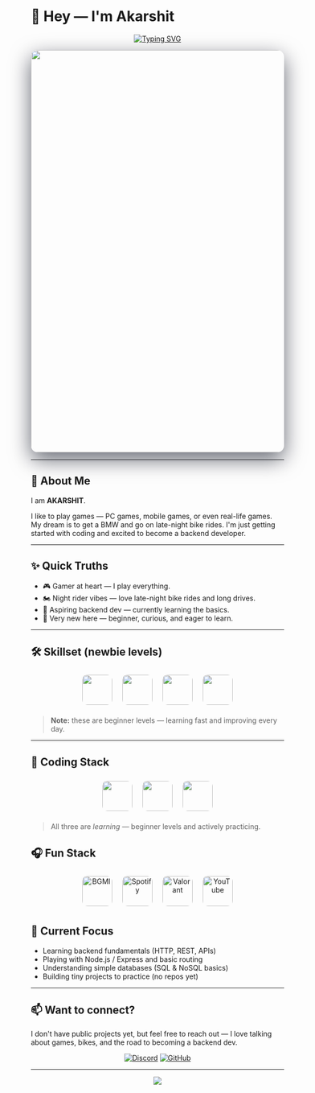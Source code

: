 # 👋 Hey — I'm **Akarshit**

<div align="center">

[![Typing SVG](https://readme-typing-svg.herokuapp.com?font=Fira+Code\&weight=700\&size=36\&pause=700\&color=00D9FF\&center=true\&vCenter=true\&width=1000\&lines=Student+Developer;C%2B%2B+Learner;Math+%26+Logic;Automation+Tinkerer;Always+Curious)](https://git.io/typing-svg)

</div>

<div align="center">

<!-- different cool GIF -->

<img src="https://user-images.githubusercontent.com/22107794/139580686-887df369-edb8-4bc8-b607-4fbf6d7e4866.gif" width="800" style="border-radius:14px;box-shadow:0 14px 40px rgba(2,6,23,0.6)"/>

</div>

---

## 🚀 About Me

I am **AKARSHIT**.

I like to play games — PC games, mobile games, or even real-life games. My dream is to get a BMW and go on late-night bike rides. I'm just getting started with coding and excited to become a backend developer.

---

## ✨ Quick Truths

* 🎮 Gamer at heart — I play everything.
* 🏍️ Night rider vibes — love late-night bike rides and long drives.
* 🔧 Aspiring backend dev — currently learning the basics.
* 🌱 Very new here — beginner, curious, and eager to learn.

---

## 🛠️ Skillset (newbie levels)

<div align="center">

<img src="https://img.shields.io/badge/Backend-20%25-0088CC?style=for-the-badge" height="60" style="margin:8px;border-radius:10px;"/>
<img src="https://img.shields.io/badge/Databases-12%25-DB7B2B?style=for-the-badge" height="60" style="margin:8px;border-radius:10px;"/>
<img src="https://img.shields.io/badge/Node.js-18%25-339933?style=for-the-badge" height="60" style="margin:8px;border-radius:10px;"/>
<img src="https://img.shields.io/badge/Git-10%25-F05032?style=for-the-badge" height="60" style="margin:8px;border-radius:10px;"/>

</div>

> **Note:** these are beginner levels — learning fast and improving every day.

---

## 🧰 Coding Stack

<div align="center">

<img src="https://img.shields.io/badge/Python-30%25-3776AB?style=for-the-badge&logo=python&logoColor=white" height="60" style="margin:8px;border-radius:10px;"/>
<img src="https://img.shields.io/badge/C%2B%2B-25%25-00599C?style=for-the-badge&logo=c%2B%2B&logoColor=white" height="60" style="margin:8px;border-radius:10px;"/>
<img src="https://img.shields.io/badge/JavaScript-20%25-F7DF1E?style=for-the-badge&logo=javascript&logoColor=black" height="60" style="margin:8px;border-radius:10px;"/>

</div>

> All three are *learning* — beginner levels and actively practicing.

## 🎧 Fun Stack

<div align="center">

<img alt="BGMI" src="https://img.shields.io/badge/BGMI-Playing?style=for-the-badge" height="60" style="margin:8px;border-radius:10px;" />
<img alt="Spotify" src="https://img.shields.io/badge/Spotify-1DB954?style=for-the-badge&logo=spotify&logoColor=white" height="60" style="margin:8px;border-radius:10px;" />
<img alt="Valorant" src="https://img.shields.io/badge/Valorant-Competitive?style=for-the-badge" height="60" style="margin:8px;border-radius:10px;" />
<img alt="YouTube" src="https://img.shields.io/badge/YouTube-FF0000?style=for-the-badge&logo=youtube&logoColor=white" height="60" style="margin:8px;border-radius:10px;" />

</div>

## 🎯 Current Focus

* Learning backend fundamentals (HTTP, REST, APIs)
* Playing with Node.js / Express and basic routing
* Understanding simple databases (SQL & NoSQL basics)
* Building tiny projects to practice (no repos yet)

---

## 📫 Want to connect?

I don't have public projects yet, but feel free to reach out — I love talking about games, bikes, and the road to becoming a backend dev.

<div align="center">

[![Discord](https://img.shields.io/badge/Discord-5865F2?style=for-the-badge\&logo=discord\&logoColor=white)](#)
[![GitHub](https://img.shields.io/badge/GitHub-181717?style=for-the-badge\&logo=github\&logoColor=white)](#)

</div>

---

<div align="center">
  <img src="https://capsule-render.vercel.app/api?type=waving&color=gradient&height=120&section=footer"/>
</div>
